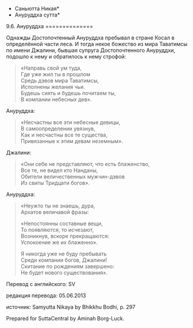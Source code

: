 * Саньютта Никая*
* Ануруддха сутта*

9\.6\. Ануруддха
\=\=\=\=\=\=\=\=\=\=\=\=\=\=

Однажды Достопочтенный Ануруддха пребывал в стране Косал в определённой части леса\. И тогда некое божество из мира Таватимсы по имени Джалини, бывшая супруга Достопочтенного Ануруддхи, подошло к нему и обратилось к нему строфой:

> «Направь свой ум туда,  
> Где уже жил ты в прошлом  
> Средь дэвов мира Таватимсы,  
> Исполнены желания чьи\.  
> Будешь сиять и будешь почитаем ты,  
> В компании небесных дев»\.

Ануруддха:
> «Несчастны все эти небесные девицы,  
> В самоопределении увязнув,  
> Как и несчастны все те существа,  
> Привязанные к этим девам неземным»\.

Джалини:
> «Они себе не представляют, что есть блаженство,  
> Все те, не видел кто Нанданы,  
> Обители величественных мужчин\-дэвов  
> Из свиты Тридцати богов»\.

Ануруддха:
> «Неужто ты не знаешь, дура,  
> Архатов величавой фразы:  
>   
> «Непостоянны составные вещи,  
> То появляются, то исчезают,  
> Возникнув, вскоре прекращаются:  
> Успокоение же их блаженно»\.  
>   
> Я никогда уже не буду пребывать  
> Среди компании богов, Джалини\!  
> Скитание по рождениям завершено:  
> Не будет нового существования»\.

Перевод с английского: SV

редакция перевода: 05\.06\.2013

источник: Samyutta Nikaya by Bhikkhu Bodhi, p\. 297

Prepared for SuttaCentral by Aminah Borg\-Luck\.